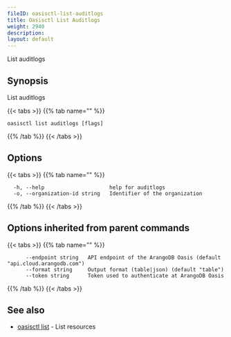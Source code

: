```yaml
---
fileID: oasisctl-list-auditlogs
title: Oasisctl List Auditlogs
weight: 2940
description: 
layout: default
---
```

List auditlogs

## Synopsis

List auditlogs

{{< tabs >}}
{{% tab name="" %}}
```
oasisctl list auditlogs [flags]
```
{{% /tab %}}
{{< /tabs >}}

## Options

{{< tabs >}}
{{% tab name="" %}}
```
  -h, --help                     help for auditlogs
  -o, --organization-id string   Identifier of the organization
```
{{% /tab %}}
{{< /tabs >}}

## Options inherited from parent commands

{{< tabs >}}
{{% tab name="" %}}
```
      --endpoint string   API endpoint of the ArangoDB Oasis (default "api.cloud.arangodb.com")
      --format string     Output format (table|json) (default "table")
      --token string      Token used to authenticate at ArangoDB Oasis
```
{{% /tab %}}
{{< /tabs >}}

## See also

* [oasisctl list]()	 - List resources

